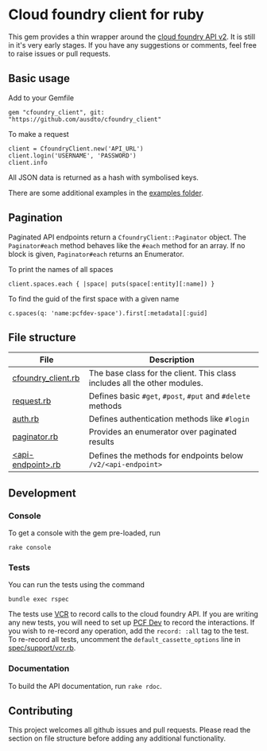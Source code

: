 # Cloud foundry client for ruby

This gem provides a thin wrapper around the [cloud foundry API v2](https://apidocs.cloudfoundry.org/).
It is still in it's very early stages. If you have any suggestions or comments,
feel free to raise issues or pull requests.

## Basic usage

Add to your Gemfile

```
gem "cfoundry_client", git: "https://github.com/ausdto/cfoundry_client"
```

To make a request

```
client = CfoundryClient.new('API_URL')
client.login('USERNAME', 'PASSWORD')
client.info
```

All JSON data is returned as a hash with symbolised keys.

There are some additional examples in the [examples folder](examples).

## Pagination

Paginated API endpoints return a `CfoundryClient::Paginator` object.
The `Paginator#each` method behaves like the `#each` method for an array.
If no block is given, `Paginator#each` returns an Enumerator.

To print the names of all spaces

```
client.spaces.each { |space| puts(space[:entity][:name]) }
```

To find the guid of the first space with a given name

```
c.spaces(q: 'name:pcfdev-space').first[:metadata][:guid]
```

## File structure

File | Description
---- | -----------
[cfoundry_client.rb](lib/cfoundry_client.rb) | The base class for the client. This class includes all the other modules.
[request.rb](lib/cfoundry_client/request.rb) | Defines basic `#get`, `#post`, `#put` and `#delete` methods
[auth.rb](lib/cfoundry_client/auth.rb) | Defines authentication methods like `#login`
[paginator.rb](lib/cfoundry_client/paginator.rb) | Provides an enumerator over paginated results
[\<api-endpoint\>.rb](lib/cfoundry_client) | Defines the methods for endpoints below `/v2/<api-endpoint>`

## Development

### Console

To get a console with the gem pre-loaded, run

```
rake console
```

### Tests

You can run the tests using the command

```
bundle exec rspec
```

The tests use [VCR](https://github.com/vcr/vcr) to record calls to the cloud
foundry API. If you are writing any new tests, you will need to set up
[PCF Dev](https://pivotal.io/pcf-dev) to record the interactions. If
you wish to re-record any operation, add the `record: :all` tag to the test.
To re-record all tests, uncomment the `default_cassette_options` line in
[spec/support/vcr.rb](spec/support/vcr.rb).

### Documentation

To build the API documentation, run `rake rdoc`.

## Contributing

This project welcomes all github issues and pull requests. Please read the section
on file structure before adding any additional functionality.

